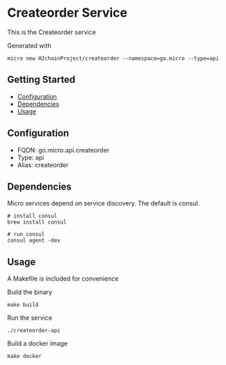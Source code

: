 # Createorder Service

This is the Createorder service

Generated with

```
micro new H2chainProject/createorder --namespace=go.micro --type=api
```

## Getting Started

- [Configuration](#configuration)
- [Dependencies](#dependencies)
- [Usage](#usage)

## Configuration

- FQDN: go.micro.api.createorder
- Type: api
- Alias: createorder

## Dependencies

Micro services depend on service discovery. The default is consul.

```
# install consul
brew install consul

# run consul
consul agent -dev
```

## Usage

A Makefile is included for convenience

Build the binary

```
make build
```

Run the service
```
./createorder-api
```

Build a docker image
```
make docker
```